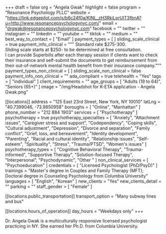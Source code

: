 +++
draft = false
org = "Angela Gwak"
highlight = false
program = "Resonance Psychology PLLC"
website = "https://link.edgepilot.com/s/b6c24f0a/KlNL_zH3RkiLprUIT3fbnA?u=http://www.resonancepsychologynyc.com/"
email = "drgwak@resonancepsychologynyc.com"
facebook = ""
twitter = ""
instagram = ""
linkedin = ""
youtube = ""
tiktok = ""
medium = ""
best_way_to_contact = [ "Email" ]
payment_types = [ ]
sliding_scale_clinical = true
payment_info_clinical = """
Standard rate $275-300.  
Sliding scale starts at $250- to be determined at free consultation.  
I can provide Superbills after each therapy session if clients want to check their insurance and self-submit the documents to get reimbursement from their out-of-network mental health benefit from their insurance company."""
payment_types_non_clinical = [ ]
sliding_scale_non_clinical = false
payment_info_non_clinical = ""
ada_compliant = true
telehealth = "Yes"
tags = [ "individual" ]
client_requirements = ""
age_groups = [ "Adults (19 to 64)", "Seniors (65+)" ]
image = "/img/Headshot for K-ETA  application - Angela Gwak.png"

[[locations]]
address = "125 East 23rd Street, New York, NY 10010"
latLng = "40.7399046, -73.9850958"
boroughs = [ "Online", "Manhattan" ]
phone_number = "212 884 1903"
services = [ "Psychotherapy" ]
psychotherapy = true
psychotherapy_specialties = [
  "Anxiety",
  "Attachment issues",
  "Caregiver stress and support",
  "Codependency",
  "Coping skills",
  "Cultural adjustment",
  "Depression",
  "Divorce and separation",
  "Family conflict",
  "Grief, loss, and bereavement",
  "Identity development",
  "Parenting",
  "Racial and cultural identity",
  "Relationship issues",
  "Self-esteem",
  "Spirituality",
  "Stress",
  "Trauma/PTSD",
  "Women's issues"
]
psychotherapy_types = [
  "Cognitive Behavioral Therapy",
  "Trauma-informed",
  "Supportive Therapy",
  "Solution-focused Therapy",
  "Interpersonal",
  "Psychodynamic",
  "Other "
]
non_clinical_services = [ "Psychoeducation" ]
credentials = [ "Licensed Psychologist (PhD/PsyD)" ]
trainings = "Master's degree in Couples and Family Therapy (MFT); Doctoral degree in Counseling Psychology from Columbia University"
languages = [ "English", "Korean" ]
new_clients = "Yes"
new_clients_detail = ""
parking = ""
staff_gender = [ "Female" ]

  [[locations.public_transportation]]
  transport_option = "Many subway lines and bus"

  [[locations.hours_of_operation]]
  day_hours = "Weekdays only"
+++


Dr. Angela Gwak is a multiculturally responsive licensed psychologist practicing in NY. She earned her Ph.D. from Columbia University.
